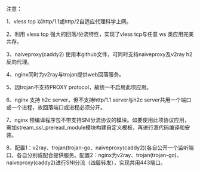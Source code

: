 注意：

1、vless tcp 以http/1.1或http/2自适应代理科学上网。

2、利用 vless tcp 强大的回落/分流特性，实现了vless tcp与任意 ws 类应用完美共存。

3、naiveproxy(caddy2) 使用本github文件，可同时支持naiveproxy及v2ray h2反向代理。

4、nginx同时为v2ray与trojan提供web回落服务。

5、因trojan不支持PROXY protocol，故统一不启用此项应用。

6、nginx 支持 h2c server，但不支持http/1.1 server与h2c server共用一个端口或一个进程，故回落端口或进程必须分开。

7、nginx 预编译程序包不带支持SNI分流协议的模块。如要使用此项协议应用，需加stream_ssl_preread_module模块构建自定义模板，再进行源代码编译和安装。

8、配置1：v2ray、trojan(trojan-go、naiveproxy(caddy2))各自公开一个监听端口，各自分别或配合提供服务。配置2：nginx为v2ray、trojan(trojan-go)、naiveproxy(caddy2)进行SNI分流（四层转发），实现共用443端口。

